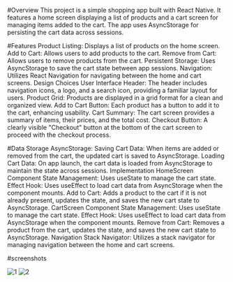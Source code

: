 
#Overview
This project is a simple shopping app built with React Native. It features a home screen displaying a list of products and a cart screen for managing items added to the cart. The app uses AsyncStorage for persisting the cart data across sessions.


#Features
Product Listing: Displays a list of products on the home screen.
Add to Cart: Allows users to add products to the cart.
Remove from Cart: Allows users to remove products from the cart.
Persistent Storage: Uses AsyncStorage to save the cart state between app sessions.
Navigation: Utilizes React Navigation for navigating between the home and cart screens.
Design Choices
User Interface
Header: The header includes navigation icons, a logo, and a search icon, providing a familiar layout for users.
Product Grid: Products are displayed in a grid format for a clean and organized view.
Add to Cart Button: Each product has a button to add it to the cart, enhancing usability.
Cart Summary: The cart screen provides a summary of items, their prices, and the total cost.
Checkout Button: A clearly visible "Checkout" button at the bottom of the cart screen to proceed with the checkout process.



#Data Storage
AsyncStorage:
Saving Cart Data: When items are added or removed from the cart, the updated cart is saved to AsyncStorage.
Loading Cart Data: On app launch, the cart data is loaded from AsyncStorage to maintain the state across sessions.
Implementation
HomeScreen Component
State Management: Uses useState to manage the cart state.
Effect Hook: Uses useEffect to load cart data from AsyncStorage when the component mounts.
Add to Cart: Adds a product to the cart if it is not already present, updates the state, and saves the new cart state to AsyncStorage.
CartScreen Component
State Management: Uses useState to manage the cart state.
Effect Hook: Uses useEffect to load cart data from AsyncStorage when the component mounts.
Remove from Cart: Removes a product from the cart, updates the state, and saves the new cart state to AsyncStorage.
Navigation
Stack Navigator: Utilizes a stack navigator for managing navigation between the home and cart screens.




#screenshots


![1](https://github.com/Stephenamankwa/rn-assignment6-11039578/assets/160183785/d1586992-f460-4970-994c-81c9d9ea70b7)
![2](https://github.com/Stephenamankwa/rn-assignment6-11039578/assets/160183785/d07e2f3e-86cb-4c2d-b45c-9b7929e19dbf)


